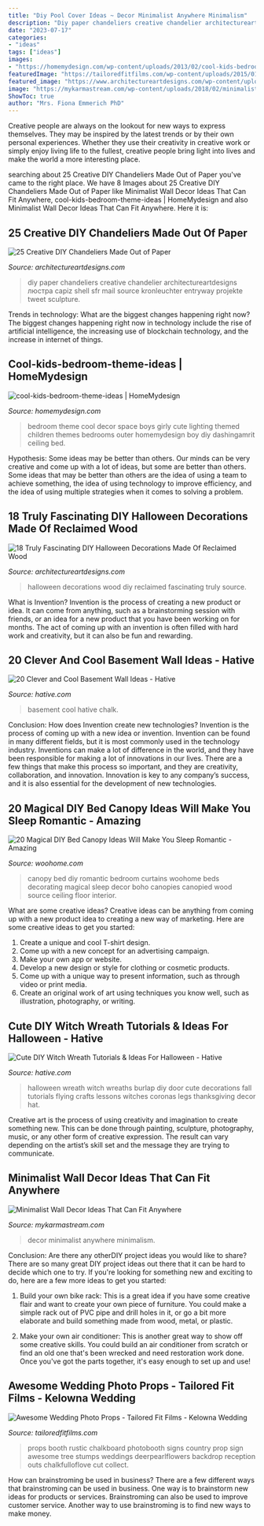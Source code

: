 ```yaml
---
title: "Diy Pool Cover Ideas ~ Decor Minimalist Anywhere Minimalism"
description: "Diy paper chandeliers creative chandelier architectureartdesigns люстра capiz shell sfr mail source kronleuchter entryway projekte tweet sculpture"
date: "2023-07-17"
categories:
- "ideas"
tags: ["ideas"]
images:
- "https://homemydesign.com/wp-content/uploads/2013/02/cool-kids-bedroom-theme-ideas.jpg"
featuredImage: "https://tailoredfitfilms.com/wp-content/uploads/2015/01/Wedding-Photo-Booth-Props.png"
featured_image: "https://www.architectureartdesigns.com/wp-content/uploads/2014/01/335.jpg"
image: "https://mykarmastream.com/wp-content/uploads/2018/02/minimalist-wall-decor-11-.jpg"
ShowToc: true
author: "Mrs. Fiona Emmerich PhD"
---
```



Creative people are always on the lookout for new ways to express themselves. They may be inspired by the latest trends or by their own personal experiences. Whether they use their creativity in creative work or simply enjoy living life to the fullest, creative people bring light into lives and make the world a more interesting place.

	

		
searching about 25 Creative DIY Chandeliers Made Out of Paper you've came to the right place. We have 8 Images about 25 Creative DIY Chandeliers Made Out of Paper like Minimalist Wall Decor Ideas That Can Fit Anywhere, cool-kids-bedroom-theme-ideas | HomeMydesign and also Minimalist Wall Decor Ideas That Can Fit Anywhere. Here it is:
		
    
## 25 Creative DIY Chandeliers Made Out Of Paper

<img loading=lazy src="https://www.architectureartdesigns.com/wp-content/uploads/2014/01/335.jpg" onerror="this.onerror=null;this.src='https://tse4.mm.bing.net/th?id=OIP.zmDxg-q_zwkhjZMnZUzwFgHaJ4&amp;pid=15.1';" alt="25 Creative DIY Chandeliers Made Out of Paper">

_Source: architectureartdesigns.com_

>diy paper chandeliers creative chandelier architectureartdesigns люстра capiz shell sfr mail source kronleuchter entryway projekte tweet sculpture. 

	

Trends in technology: What are the biggest changes happening right now?
The biggest changes happening right now in technology include the rise of artificial intelligence, the increasing use of blockchain technology, and the increase in internet of things.

    
## Cool-kids-bedroom-theme-ideas | HomeMydesign

<img loading=lazy src="https://homemydesign.com/wp-content/uploads/2013/02/cool-kids-bedroom-theme-ideas.jpg" onerror="this.onerror=null;this.src='https://tse2.mm.bing.net/th?id=OIP.00FXrBNTyKK2JMq4fpA6sQHaKF&amp;pid=15.1';" alt="cool-kids-bedroom-theme-ideas | HomeMydesign">

_Source: homemydesign.com_

>bedroom theme cool decor space boys girly cute lighting themed children themes bedrooms outer homemydesign boy diy dashingamrit ceiling bed. 

	

Hypothesis: Some ideas may be better than others.
Our minds can be very creative and come up with a lot of ideas, but some are better than others. Some ideas that may be better than others are the idea of using a team to achieve something, the idea of using technology to improve efficiency, and the idea of using multiple strategies when it comes to solving a problem.

    
## 18 Truly Fascinating DIY Halloween Decorations Made Of Reclaimed Wood

<img loading=lazy src="https://www.architectureartdesigns.com/wp-content/uploads/2016/09/9-8.jpg" onerror="this.onerror=null;this.src='https://tse1.mm.bing.net/th?id=OIP.4eZtkXMDsKRY90F-O-sgowHaNI&amp;pid=15.1';" alt="18 Truly Fascinating DIY Halloween Decorations Made Of Reclaimed Wood">

_Source: architectureartdesigns.com_

>halloween decorations wood diy reclaimed fascinating truly source. 

	

What is Invention?
Invention is the process of creating a new product or idea. It can come from anything, such as a brainstorming session with friends, or an idea for a new product that you have been working on for months. The act of coming up with an invention is often filled with hard work and creativity, but it can also be fun and rewarding.

    
## 20 Clever And Cool Basement Wall Ideas - Hative

<img loading=lazy src="https://hative.com/wp-content/uploads/2014/05/basement-wall-ideas/17-chalk-wall-basement.jpg" onerror="this.onerror=null;this.src='https://tse1.mm.bing.net/th?id=OIP.XIAcBqTxaZNxCML3d3ajDwHaLH&amp;pid=15.1';" alt="20 Clever and Cool Basement Wall Ideas - Hative">

_Source: hative.com_

>basement cool hative chalk. 

	

Conclusion: How does Invention create new technologies?
Invention is the process of coming up with a new idea or invention. Invention can be found in many different fields, but it is most commonly used in the technology industry. Inventions can make a lot of difference in the world, and they have been responsible for making a lot of innovations in our lives. There are a few things that make this process so important, and they are creativity, collaboration, and innovation. Innovation is key to any company’s success, and it is also essential for the development of new technologies.

    
## 20 Magical DIY Bed Canopy Ideas Will Make You Sleep Romantic - Amazing

<img loading=lazy src="http://www.woohome.com/wp-content/uploads/2015/07/diy-bed-canopy-woohome-5.jpg" onerror="this.onerror=null;this.src='https://tse1.mm.bing.net/th?id=OIP.rSlS-P24WMJJJnProar_iAHaLF&amp;pid=15.1';" alt="20 Magical DIY Bed Canopy Ideas Will Make You Sleep Romantic - Amazing">

_Source: woohome.com_

>canopy bed diy romantic bedroom curtains woohome beds decorating magical sleep decor boho canopies canopied wood source ceiling floor interior. 

	

What are some creative ideas?
Creative ideas can be anything from coming up with a new product idea to creating a new way of marketing. Here are some creative ideas to get you started: 
1. Create a unique and cool T-shirt design.
2. Come up with a new concept for an advertising campaign.
3. Make your own app or website.
4. Develop a new design or style for clothing or cosmetic products. 
5. Come up with a unique way to present information, such as through video or print media. 
6. Create an original work of art using techniques you know well, such as illustration, photography, or writing.

    
## Cute DIY Witch Wreath Tutorials &amp; Ideas For Halloween - Hative

<img loading=lazy src="https://hative.com/wp-content/uploads/2015/09/cute-diy-witch-wreath-tutorials/14-cute-diy-witch-wreath-tutorials.jpg" onerror="this.onerror=null;this.src='https://tse2.mm.bing.net/th?id=OIP.8dyoidn7qEXz0ZIPzTSjuQHaK_&amp;pid=15.1';" alt="Cute DIY Witch Wreath Tutorials &amp; Ideas For Halloween - Hative">

_Source: hative.com_

>halloween wreath witch wreaths burlap diy door cute decorations fall tutorials flying crafts lessons witches coronas legs thanksgiving decor hat. 

	

Creative art is the process of using creativity and imagination to create something new. This can be done through painting, sculpture, photography, music, or any other form of creative expression. The result can vary depending on the artist’s skill set and the message they are trying to communicate.

    
## Minimalist Wall Decor Ideas That Can Fit Anywhere

<img loading=lazy src="https://mykarmastream.com/wp-content/uploads/2018/02/minimalist-wall-decor-11-.jpg" onerror="this.onerror=null;this.src='https://tse3.mm.bing.net/th?id=OIP.2MSNqhEyDBax3vmrXTpjPQHaLH&amp;pid=15.1';" alt="Minimalist Wall Decor Ideas That Can Fit Anywhere">

_Source: mykarmastream.com_

>decor minimalist anywhere minimalism. 

	

Conclusion: Are there any otherDIY project ideas you would like to share?
There are so many great DIY project ideas out there that it can be hard to decide which one to try. If you're looking for something new and exciting to do, here are a few more ideas to get you started: 
1. Build your own bike rack: This is a great idea if you have some creative flair and want to create your own piece of furniture. You could make a simple rack out of PVC pipe and drill holes in it, or go a bit more elaborate and build something made from wood, metal, or plastic. 

2. Make your own air conditioner: This is another great way to show off some creative skills. You could build an air conditioner from scratch or find an old one that's been wrecked and need restoration work done. Once you've got the parts together, it's easy enough to set up and use!

    
## Awesome Wedding Photo Props - Tailored Fit Films - Kelowna Wedding

<img loading=lazy src="https://tailoredfitfilms.com/wp-content/uploads/2015/01/Wedding-Photo-Booth-Props.png" onerror="this.onerror=null;this.src='https://tse2.mm.bing.net/th?id=OIP.Zu_L3EXBfcFN1ll942w3dAAAAA&amp;pid=15.1';" alt="Awesome Wedding Photo Props - Tailored Fit Films - Kelowna Wedding">

_Source: tailoredfitfilms.com_

>props booth rustic chalkboard photobooth signs country prop sign awesome tree stumps weddings deerpearlflowers backdrop reception outs chalkfulloflove cut collect. 

	

How can brainstroming be used in business?
There are a few different ways that brainstroming can be used in business. One way is to brainstorm new ideas for products or services. Brainstroming can also be used to improve customer service. Another way to use brainstroming is to find new ways to make money.

